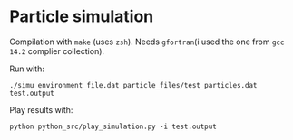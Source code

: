# Particle simulation

Compilation with `make` (uses `zsh`). Needs `gfortran`(i used the one from `gcc 14.2` complier collection).

Run with:

```
./simu environment_file.dat particle_files/test_particles.dat test.output
```

Play results with:

```
python python_src/play_simulation.py -i test.output
```
